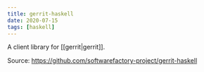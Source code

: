 ```yaml
---
title: gerrit-haskell
date: 2020-07-15
tags: [haskell]
---
```


A client library for [[gerrit|gerrit]].

Source: https://github.com/softwarefactory-project/gerrit-haskell
